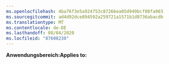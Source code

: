 ```yaml
---
ms.openlocfilehash: 4ba76f3e5a924753c87266ea05d949bcf08fa903
ms.sourcegitcommit: ad4d92dce894592a259721a1571b1d8736abacdb
ms.translationtype: MT
ms.contentlocale: de-DE
ms.lasthandoff: 08/04/2020
ms.locfileid: "87608230"
---
```

<span data-ttu-id="a1ae1-101">**Anwendungsbereich:**</span><span class="sxs-lookup"><span data-stu-id="a1ae1-101">**Applies to:**</span></span>
